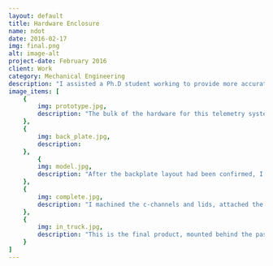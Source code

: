 ```yaml
---
layout: default
title: Hardware Enclosure
name: ndot
date: 2016-02-17
img: final.png
alt: image-alt
project-date: February 2016
client: Work
category: Mechanical Engineering
description: "I assisted a Ph.D student working to provide more accurate real time winter weather and road condition updates to the Nevada Department of Transportation (NDOT) utilizing their own vehicles operating in the Sierra Nevada foothills and mountains. This telemetry system allows Department of Transportation to more effectively allocate their resources (snow plows, salt, etc) in the places needed the most. In addition to taking weather readings, this system also monitors the rate at which salt is being spread onto the ground, and senses when there is no longer any salt in the back of the plow."
image_items: [
    {
        img: prototype.jpg,
        description: "The bulk of the hardware for this telemetry system is mounted inside the cab, where it is protected from the weather. My job was to design a layout for the hardware and its enclosure that was within the spatial limitations set for fitting it behind the passenger seat in the cab of the NDOT snow plows. After the layout was finalized, I built a prototype of the backplate with mounting holes for the hardware to be attached to, to confirm the dimensions for the mounting holes were correct."
    },
    {
        img: back_plate.jpg,
        description:
    },
        {
        img: model.jpg,
        description: "After the backplate layout had been confirmed, I worked with a vendor to machine the backplate. I then finalized the c channel and lid design, ensuring the process of mounting the enclosure to the wall of the cab of the truck would not be difficult."
    },
    {
        img: complete.jpg,
        description: "I machined the c-channels and lids, attached the hardware to the backplate, and put together the enclosure."
    },
    {
        img: in_truck.jpg,
        description: "This is the final product, mounted behind the passenger seat in the cab of the snow plow."
    }
]
---
```

